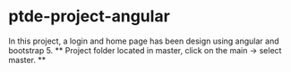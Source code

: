 # ptde-project-angular
In this project, a login and home page has been design using angular and bootstrap 5.
** Project folder located in master, click on the main -> select master. ** 





